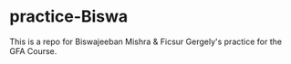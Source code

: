 # practice-Biswa


This is a repo for Biswajeeban Mishra & Ficsur Gergely's practice for the GFA Course.
